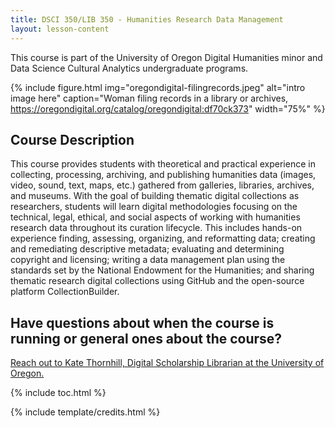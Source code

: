 ```yaml
---
title: DSCI 350/LIB 350 - Humanities Research Data Management
layout: lesson-content
---
```


This course is part of the University of Oregon Digital Humanities minor and Data Science Cultural Analytics undergraduate programs.

{% include figure.html img="oregondigital-filingrecords.jpeg" alt="intro image here" caption="Woman filing records in a library or archives, https://oregondigital.org/catalog/oregondigital:df70ck373" width="75%" %}

## Course Description
This course provides students with theoretical and practical experience in collecting, processing, archiving, and publishing humanities data (images, video, sound, text, maps, etc.) gathered from galleries, libraries, archives, and museums. With the goal of building thematic digital collections as researchers, students will learn digital methodologies focusing on the technical, legal, ethical, and social aspects of working with humanities research data throughout its curation lifecycle. This includes hands-on experience finding, assessing, organizing, and reformatting data; creating and remediating descriptive metadata; evaluating and determining copyright and licensing; writing a data management plan using the standards set by the National Endowment for the Humanities; and sharing thematic research digital collections using GitHub and the open-source platform CollectionBuilder.

## Have questions about when the course is running or general ones about the course?
[Reach out to Kate Thornhill, Digital Scholarship Librarian at the University of Oregon.](mailto:kmthorn@uoregon.edu)

{% include toc.html %}

{% include template/credits.html %}
